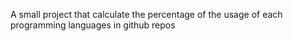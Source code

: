 A small project that calculate the percentage of the usage of each programming languages in github repos
